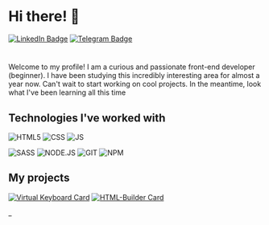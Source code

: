 # Hi there! 👋

 [![LinkedIn Badge](https://img.shields.io/badge/LinkedIn-0077B5?style=for-the-badge&logo=linkedin&logoColor=white)](https://www.linkedin.com/in/anna-nescierowicz-4005476b/) [![Telegram Badge](https://img.shields.io/badge/Telegram-2CA5E0?style=for-the-badge&logo=telegram&logoColor=white)](https://t.me/anna_nsc)

#
Welcome to my profile! I am a curious and passionate front-end developer (beginner). I have been studying this incredibly interesting area for almost a year now. Can't wait to start working on cool projects. In the meantime, look what I've been learning all this time

## Technologies I've worked with

![HTML5](https://img.shields.io/badge/HTML5-E34F26?style=for-the-badge&logo=html5&logoColor=white) ![CSS](https://img.shields.io/badge/CSS-239120?&style=for-the-badge&logo=css3&logoColor=white) ![JS](https://img.shields.io/badge/JavaScript-F7DF1E?style=for-the-badge&logo=javascript&logoColor=black)

![SASS](https://img.shields.io/badge/Sass-CC6699?style=for-the-badge&logo=sass&logoColor=white) ![NODE.JS](https://img.shields.io/badge/Node.js-43853D?style=for-the-badge&logo=node.js&logoColor=white) ![GIT](https://img.shields.io/badge/GIT-E44C30?style=for-the-badge&logo=git&logoColor=white) ![NPM](https://img.shields.io/badge/npm-CB3837?style=for-the-badge&logo=npm&logoColor=white)

## My projects 

[![Virtual Keyboard Card](https://github-readme-stats.vercel.app/api/pin/?username=yellographics&repo=virtual-keyboard-task)](https://github.com/yellographics/virtual-keyboard-task) [![HTML-Builder Card](https://github-readme-stats.vercel.app/api/pin/?username=yellographics&repo=HTML-builder)](https://github.com/yellographics/HTML-builder)

_
